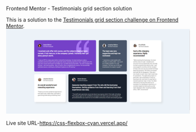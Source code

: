 Frontend Mentor - Testimonials grid section solution

This is a solution to the [Testimonials grid section challenge on Frontend Mentor](https://www.frontendmentor.io/challenges/testimonials-grid-section-Nnw6J7Un7).
![Alt Text](./image.png)

Live site URL-https://css-flexbox-cyan.vercel.app/


